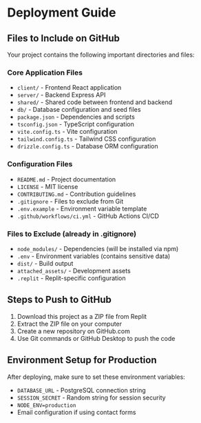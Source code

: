 # Deployment Guide

## Files to Include on GitHub

Your project contains the following important directories and files:

### Core Application Files
- `client/` - Frontend React application
- `server/` - Backend Express API
- `shared/` - Shared code between frontend and backend
- `db/` - Database configuration and seed files
- `package.json` - Dependencies and scripts
- `tsconfig.json` - TypeScript configuration
- `vite.config.ts` - Vite configuration
- `tailwind.config.ts` - Tailwind CSS configuration
- `drizzle.config.ts` - Database ORM configuration

### Configuration Files
- `README.md` - Project documentation
- `LICENSE` - MIT license
- `CONTRIBUTING.md` - Contribution guidelines
- `.gitignore` - Files to exclude from Git
- `.env.example` - Environment variable template
- `.github/workflows/ci.yml` - GitHub Actions CI/CD

### Files to Exclude (already in .gitignore)
- `node_modules/` - Dependencies (will be installed via npm)
- `.env` - Environment variables (contains sensitive data)
- `dist/` - Build output
- `attached_assets/` - Development assets
- `.replit` - Replit-specific configuration

## Steps to Push to GitHub

1. Download this project as a ZIP file from Replit
2. Extract the ZIP file on your computer
3. Create a new repository on GitHub.com
4. Use Git commands or GitHub Desktop to push the code

## Environment Setup for Production

After deploying, make sure to set these environment variables:
- `DATABASE_URL` - PostgreSQL connection string
- `SESSION_SECRET` - Random string for session security
- `NODE_ENV=production`
- Email configuration if using contact forms